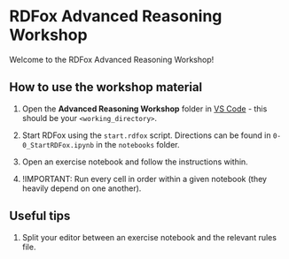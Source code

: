 # RDFox Advanced Reasoning Workshop

Welcome to the RDFox Advanced Reasoning Workshop!

## How to use the workshop material

1. Open the **Advanced Reasoning Workshop** folder in [VS Code](https://code.visualstudio.com/) - this should be your `<working_directory>`.

2. Start RDFox using the `start.rdfox` script. Directions can be found in `0-0_StartRDFox.ipynb` in the `notebooks` folder.

3. Open an exercise notebook and follow the instructions within.

4. !IMPORTANT: Run every cell in order within a given notebook (they heavily depend on one another).

## Useful tips

1. Split your editor between an exercise notebook and the relevant rules file.